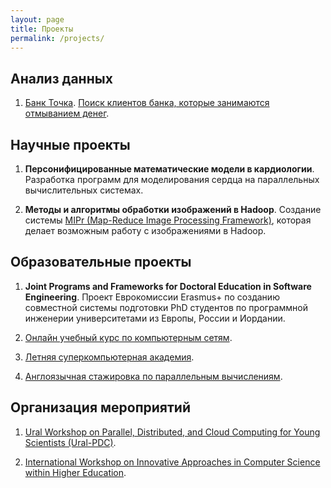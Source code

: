 ```yaml
---
layout: page
title: Проекты
permalink: /projects/
---
```


## Анализ данных

1. [Банк Точка](https://tochka.com/). [Поиск клиентов банка, которые занимаются отмыванием денег](https://rb.ru/opinion/somnitelnye-klienty/).

## Научные проекты

1. **Персонифицированные математические модели в кардиологии**. Разработка программ для моделирования сердца на параллельных вычислительных системах.

2. **Методы и алгоритмы обработки изображений в Hadoop**. Создание системы [MIPr (Map-Reduce Image Processing Framework)](https://github.com/sozykin/mipr), которая делает возможным работу с изображениями в Hadoop.

## Образовательные проекты

1. **Joint Programs and Frameworks for Doctoral Education in Software Engineering**. Проект Еврокомиссии Erasmus+ по созданию совместной системы подготовки PhD студентов по программной инженерии университетами из Европы, России и Иордании.

2. [Онлайн учебный курс по компьютерным сетям](/courses/networks_online).

3. [Летняя суперкомпьютерная академия](/projects/hpc-academy).

4. [Англоязычная стажировка по параллельным вычислениям](https://sites.google.com/view/urfu-cs-internship/home).


## Организация мероприятий

1. [Ural Workshop on Parallel, Distributed, and Cloud Computing for Young Scientists (Ural-PDC)](http://ural-pdc.org/).

2. [International Workshop on Innovative Approaches in Computer Science within Higher Education](http://innocse.org/).
